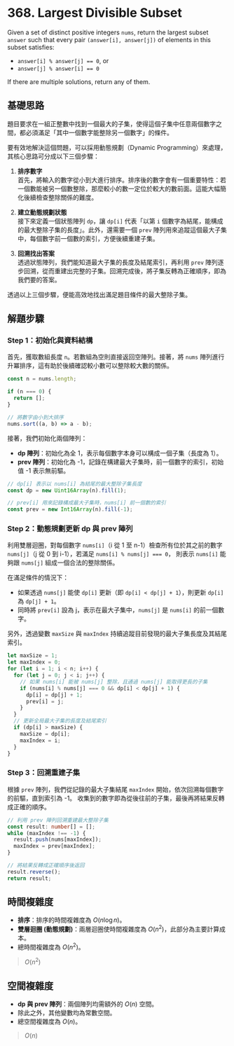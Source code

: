 # 368. Largest Divisible Subset

Given a set of distinct positive integers `nums`, 
return the largest subset `answer` such that every pair `(answer[i], answer[j])` of elements in this subset satisfies:

- `answer[i] % answer[j] == 0`, or
- `answer[j] % answer[i] == 0`

If there are multiple solutions, return any of them.

## 基礎思路

題目要求在一組正整數中找到一個最大的子集，使得這個子集中任意兩個數字之間，都必須滿足「其中一個數字能整除另一個數字」的條件。

要有效地解決這個問題，可以採用動態規劃（Dynamic Programming）來處理，其核心思路可分成以下三個步驟：

1. **排序數字**  
   首先，將輸入的數字從小到大進行排序。排序後的數字會有一個重要特性：若一個數能被另一個數整除，那麼較小的數一定位於較大的數前面。這能大幅簡化後續檢查整除關係的難度。

2. **建立動態規劃狀態**  
   接下來定義一個狀態陣列 `dp`，讓 `dp[i]` 代表「以第 `i` 個數字為結尾，能構成的最大整除子集的長度」。此外，還需要一個 `prev` 陣列用來追蹤這個最大子集中，每個數字前一個數的索引，方便後續重建子集。

3. **回溯找出答案**  
   透過狀態陣列，我們能知道最大子集的長度及結尾索引，再利用 `prev` 陣列逐步回溯，從而重建出完整的子集。回溯完成後，將子集反轉為正確順序，即為我們要的答案。

透過以上三個步驟，便能高效地找出滿足題目條件的最大整除子集。

## 解題步驟

### Step 1：初始化與資料結構

首先，獲取數組長度 `n`。若數組為空則直接返回空陣列。接著，將 `nums` 陣列進行升冪排序，這有助於後續確認較小數可以整除較大數的關係。

```typescript
const n = nums.length;

if (n === 0) {
  return [];
}

// 將數字由小到大排序
nums.sort((a, b) => a - b);
```

接著，我們初始化兩個陣列：
- **dp 陣列**：初始化為全 1，表示每個數字本身可以構成一個子集（長度為 1）。
- **prev 陣列**：初始化為 -1，記錄在構建最大子集時，前一個數字的索引，初始值 -1 表示無前驅。

```typescript
// dp[i] 表示以 nums[i] 為結尾的最大整除子集長度
const dp = new Uint16Array(n).fill(1);

// prev[i] 用來記錄構成最大子集時，nums[i] 前一個數的索引
const prev = new Int16Array(n).fill(-1);
```

### Step 2：動態規劃更新 dp 與 prev 陣列

利用雙層迴圈，對每個數字 `nums[i]`（i 從 1 至 n-1）檢查所有位於其之前的數字 `nums[j]`（j 從 0 到 i-1），若滿足 `nums[i] % nums[j] === 0`，
則表示 `nums[i]` 能夠跟 `nums[j]` 組成一個合法的整除關係。

在滿足條件的情況下：
- 如果透過 `nums[j]` 能使 `dp[i]` 更新（即 `dp[i] < dp[j] + 1`），則更新 `dp[i]` 為 `dp[j] + 1`。
- 同時將 `prev[i]` 設為 j，表示在最大子集中，`nums[j]` 是 `nums[i]` 的前一個數字。

另外，透過變數 `maxSize` 與 `maxIndex` 持續追蹤目前發現的最大子集長度及其結尾索引。

```typescript
let maxSize = 1;
let maxIndex = 0;
for (let i = 1; i < n; i++) {
  for (let j = 0; j < i; j++) {
    // 如果 nums[i] 能被 nums[j] 整除，且通過 nums[j] 能取得更長的子集
    if (nums[i] % nums[j] === 0 && dp[i] < dp[j] + 1) {
      dp[i] = dp[j] + 1;
      prev[i] = j;
    }
  }
  // 更新全局最大子集的長度及結尾索引
  if (dp[i] > maxSize) {
    maxSize = dp[i];
    maxIndex = i;
  }
}
```

### Step 3：回溯重建子集

根據 `prev` 陣列，我們從記錄的最大子集結尾 `maxIndex` 開始，依次回溯每個數字的前驅，直到索引為 -1。
收集到的數字即為從後往前的子集，最後再將結果反轉成正確的順序。

```typescript
// 利用 prev 陣列回溯重建最大整除子集
const result: number[] = [];
while (maxIndex !== -1) {
  result.push(nums[maxIndex]);
  maxIndex = prev[maxIndex];
}

// 將結果反轉成正確順序後返回
result.reverse();
return result;
```

## 時間複雜度

- **排序**：排序的時間複雜度為 $O(n\log n)$。
- **雙層迴圈 (動態規劃)**：兩層迴圈使時間複雜度為 $O(n^2)$，此部分為主要計算成本。
- 總時間複雜度為 $O(n^2)$。

> $O(n^2)$

## 空間複雜度

- **dp 與 prev 陣列**：兩個陣列均需額外的 $O(n)$ 空間。
- 除此之外，其他變數均為常數空間。
- 總空間複雜度為 $O(n)$。

> $O(n)$
